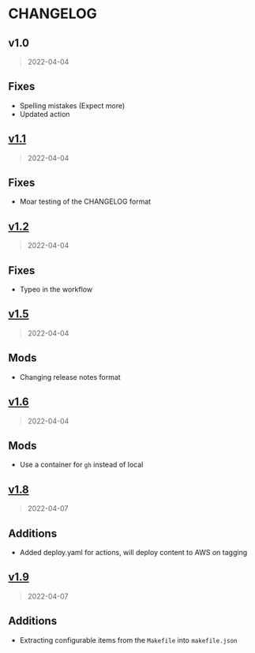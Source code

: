 # CHANGELOG

<a name="v1.0"></a>
## v1.0

> 2022-04-04

## Fixes
* Spelling mistakes (Expect more)
* Updated action

<a name="v1.1"></a>
## [v1.1](https://github.com/replicant0wnz/dronemusic.co/compare/v1.0...v1.1)

> 2022-04-04

## Fixes
* Moar testing of the CHANGELOG format

<a name="v1.2"></a>
## [v1.2](https://github.com/replicant0wnz/dronemusic.co/compare/v1.1...v1.2)

> 2022-04-04

## Fixes
* Typeo in the workflow

<a name="v1.5"></a>
## [v1.5](https://github.com/replicant0wnz/dronemusic.co/compare/v1.4...v1.5)

> 2022-04-04

## Mods
* Changing release notes format

<a name="v1.6"></a>
## [v1.6](https://github.com/replicant0wnz/dronemusic.co/compare/v1.5...v1.6)

> 2022-04-04

## Mods
* Use a container for `gh` instead of local

<a name="v1.8"></a>
## [v1.8](https://github.com/replicant0wnz/dronemusic.co/compare/v1.7...v1.8)

> 2022-04-07

## Additions
* Added deploy.yaml for actions, will deploy content to AWS on tagging


<a name="v1.9"></a>
## [v1.9](https://github.com/replicant0wnz/dronemusic.co/compare/v1.8...v1.9)

> 2022-04-07

## Additions
* Extracting configurable items from the `Makefile` into `makefile.json`
